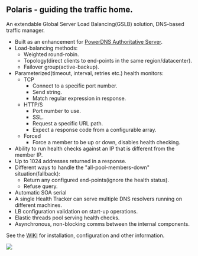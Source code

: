 ## Polaris - guiding the traffic home.

An extendable Global Server Load Balancing(GSLB) solution, DNS-based traffic manager.

* Built as an enhancement for [PowerDNS Authoritative Server](https://www.powerdns.com/auth.html).
* Load-balancing methods:
    * Weighted round-robin.
    * Topology(direct clients to end-points in the same region/datacenter).
    * Failover group(active-backup).
* Parameterized(timeout, interval, retries etc.) health monitors:
    * TCP
        * Connect to a specific port number.
        * Send string.
        * Match regular expression in response.
    * HTTP/S
        * Port number to use.
        * SSL.
        * Request a specific URL path.
        * Expect a response code from a configurable array.
    * Forced
        * Force a member to be up or down, disables health checking. 
* Ability to run health checks against an IP that is different from the member IP. 
* Up to 1024 addresses returned in a response.
* Different ways to handle the "all-pool-members-down" situation(fallback):
    * Return any configured end-points(ignore the health status).
    * Refuse query.
* Automatic SOA serial
* A single Health Tracker can serve multiple DNS resolvers running on different machines.
* LB configuration validation on start-up operations.
* Elastic threads pool serving health checks.
* Asynchronous, non-blocking comms between the internal components.

See the [WIKI](https://github.com/polaris-gslb/polaris-core/wiki) for installation, configuration and other information.

![](https://github.com/polaris-gslb/polaris-core/wiki/overview.jpg)
